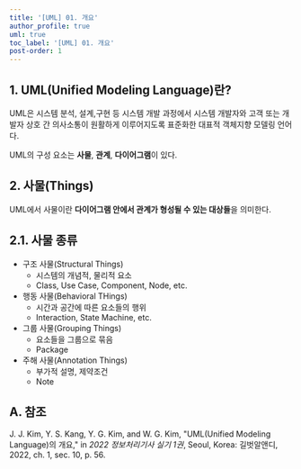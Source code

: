```yaml
---
title: '[UML] 01. 개요'
author_profile: true
uml: true
toc_label: '[UML] 01. 개요'
post-order: 1
---
```


## 1. UML(Unified Modeling Language)란?
UML은 시스템 분석, 설계,구현 등 시스템 개발 과정에서 시스템 개발자와 고객 또는 개발자 상호 간 의사소통이 원활하게 이루어지도록 표준화한 대표적 객체지향 모델링 언어다.

UML의 구성 요소는 **사물**, **관계**, **다이어그램**이 있다.

## 2. 사물(Things)
UML에서 사물이란 **다이어그램 안에서 관계가 형성될 수 있는 대상들**을 의미한다.

## 2.1. 사물 종류
- 구조 사물(Structural Things)
    - 시스템의 개념적, 물리적 요소
    - Class, Use Case, Component, Node, etc.
- 행동 사물(Behavioral THings)
    - 시간과 공간에 따른 요소들의 행위
    - Interaction, State Machine, etc.
- 그룹 사물(Grouping Things)
    - 요소들을 그룹으로 묶음
    - Package
- 주해 사물(Annotation Things)
    - 부가적 설명, 제약조건
    - Note

## A. 참조
J. J. Kim, Y. S. Kang, Y. G. Kim, and W. G. Kim, "UML(Unified Modeling Language)의 개요," in *2022 정보처리기사 실기 1권*, Seoul, Korea: 길벗알앤디, 2022, ch. 1, sec. 10, p. 56.
